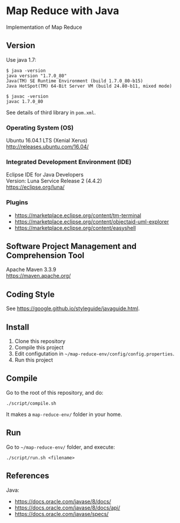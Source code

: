 # Map Reduce with Java

Implementation of Map Reduce  

## Version

Use java 1.7:

~~~
$ java -version
java version "1.7.0_80"
Java(TM) SE Runtime Environment (build 1.7.0_80-b15)
Java HotSpot(TM) 64-Bit Server VM (build 24.80-b11, mixed mode)
~~~

~~~
$ javac -version
javac 1.7.0_80
~~~

See details of third library in `pom.xml`.

### Operating System (OS)

Ubuntu 16.04.1 LTS (Xenial Xerus)  
http://releases.ubuntu.com/16.04/  

### Integrated Development Environment (IDE)

Eclipse IDE for Java Developers  
Version: Luna Service Release 2 (4.4.2)  
https://eclipse.org/luna/

### Plugins

- https://marketplace.eclipse.org/content/tm-terminal
- https://marketplace.eclipse.org/content/objectaid-uml-explorer
- https://marketplace.eclipse.org/content/easyshell

## Software Project Management and Comprehension Tool

Apache Maven 3.3.9  
https://maven.apache.org/  

## Coding Style

See https://google.github.io/styleguide/javaguide.html.

## Install

1. Clone this repository
2. Compile this project
3. Edit configutation in `~/map-reduce-env/config/config.properties`.
4. Run this project

## Compile

Go to the root of this repository, and do:

~~~
./script/compile.sh
~~~

It makes a `map-reduce-env/` folder in your home.

## Run

Go to `~/map-reduce-env/` folder, and execute:

~~~
./script/run.sh <filename>
~~~

## References

Java:
- https://docs.oracle.com/javase/8/docs/ 
- https://docs.oracle.com/javase/8/docs/api/
- https://docs.oracle.com/javase/specs/
